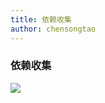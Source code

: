```yaml
---
title: 依赖收集
author: chensongtao
---
```


### 依赖收集

<img data-fancybox="gallery" src="https://mp-780ec593-98c3-47c6-9328-1690ac79007b.cdn.bspapp.com/images//Vue2依赖收集.jpg" />

<script setup>
  import useFancybox from '@use/useFancybox.js'
  useFancybox()
</script>
